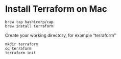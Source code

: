 # Install Terraform on Mac

```shell
brew tap hashicorp/cap
brew install terraform
```

Create your working directory, for example “terraform”

```shell
mkdir terraform
cd terraform
terraform init
```